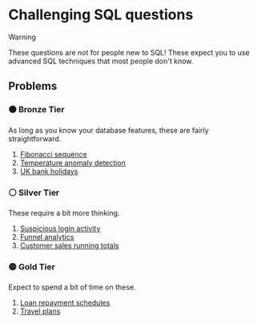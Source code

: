 # Challenging SQL questions

> [!WARNING]
>
> These questions are not for people new to SQL! These expect you to use advanced SQL techniques that most people don't know.

## Problems

### 🟤 Bronze Tier

As long as you know your database features, these are fairly straightforward.

1. [Fibonacci sequence](problems/bronze/fibonacci-sequence.md)
2. [Temperature anomaly detection](problems/bronze/temperature-anomaly-detection.md)
3. [UK bank holidays](problems/bronze/uk-bank-holidays.md)

### ⚪ Silver Tier

These require a bit more thinking.

1. [Suspicious login activity](problems/silver/suspicious-login-activity.md)
2. [Funnel analytics](problems/silver/funnel-analytics.md)
3. [Customer sales running totals](problems/silver/customer-sales-running-totals.md)

### 🟡 Gold Tier

Expect to spend a bit of time on these.

1. [Loan repayment schedules](problems/gold/loan-repayment-schedule.md)
2. [Travel plans](problems/gold/travel-plans.md)
